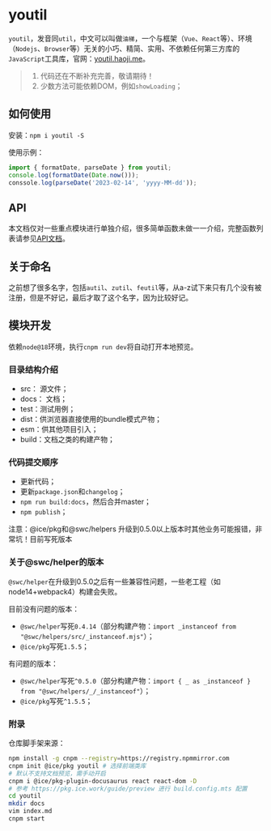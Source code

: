 # youtil

`youtil`，发音同`util`，中文可以叫做`油梯`，一个与框架（`Vue`、`React`等）、环境（`Nodejs`、`Browser`等）无关的小巧、精简、实用、不依赖任何第三方库的`JavaScript`工具库，官网：[youtil.haoji.me](https://youtil.haoji.me)。

> 1. 代码还在不断补充完善，敬请期待！
> 2. 少数方法可能依赖DOM，例如`showLoading`；

## 如何使用

安装：`npm i youtil -S`

使用示例：

```js
import { formatDate, parseDate } from youtil;
console.log(formatDate(Date.now()));
conssole.log(parseDate('2023-02-14', 'yyyy-MM-dd'));
```

## API

本文档仅对一些重点模块进行单独介绍，很多简单函数未做一一介绍，完整函数列表请参见[API文档](https://youtil.haoji.me/api/globals)。

## 关于命名

之前想了很多名字，包括`autil`、`zutil`、`feutil`等，从a-z试下来只有几个没有被注册，但是不好记，最后才取了这个名字，因为比较好记。

## 模块开发

依赖`node@18`环境，执行`cnpm run dev`将自动打开本地预览。

### 目录结构介绍

* src： 源文件；
* docs： 文档；
* test：测试用例；
* dist：供浏览器直接使用的bundle模式产物；
* esm：供其他项目引入；
* build：文档之类的构建产物；

### 代码提交顺序

* 更新代码；
* 更新`package.json`和`changelog`；
* `npm run build:docs`，然后合并master；
* `npm publish`；

注意：@ice/pkg和@swc/helpers 升级到0.5.0以上版本时其他业务可能报错，非常坑！目前写死版本

### 关于@swc/helper的版本

`@swc/helper`在升级到0.5.0之后有一些兼容性问题，一些老工程（如node14+webpack4）构建会失败。

目前没有问题的版本：

* `@swc/helper`写死`0.4.14`（部分构建产物：`import _instanceof from "@swc/helpers/src/_instanceof.mjs"`）；
* `@ice/pkg`写死`1.5.5`；

有问题的版本：

* `@swc/helper`写死`^0.5.0`（部分构建产物：`import { _ as _instanceof } from "@swc/helpers/_/_instanceof"`）；
* `@ice/pkg`写死`^1.5.5`；

### 附录

仓库脚手架来源：

```bash
npm install -g cnpm --registry=https://registry.npmmirror.com
cnpm init @ice/pkg youtil # 选择前端类库
# 默认不支持文档预览，需手动开启
cnpm i @ice/pkg-plugin-docusaurus react react-dom -D
# 参考 https://pkg.ice.work/guide/preview 进行 build.config.mts 配置
cd youtil
mkdir docs
vim index.md
cnpm start
```
